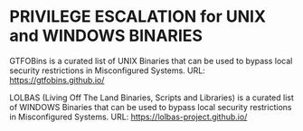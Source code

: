 # PRIVILEGE ESCALATION for UNIX and WINDOWS BINARIES




GTFOBins is a curated list of UNIX Binaries that can be used to bypass local security restrictions in Misconfigured Systems.
      URL: https://gtfobins.github.io/


LOLBAS (Living Off The Land Binaries, Scripts and Libraries) is a curated list of WINDOWS Binaries that can be used to bypass local security restrictions in Misconfigured Systems.
      URL: https://lolbas-project.github.io/
